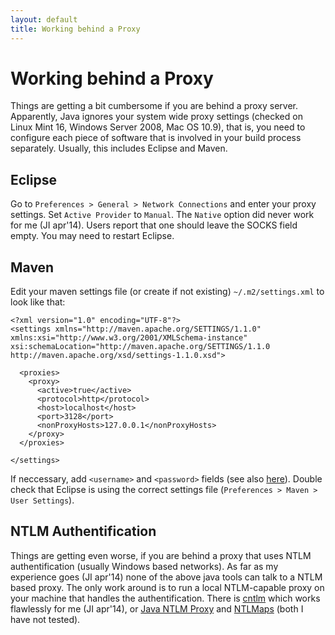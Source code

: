 ```yaml
---
layout: default
title: Working behind a Proxy
---
```


# Working behind a Proxy

Things are getting a bit cumbersome if you are behind a proxy server. Apparently, 
Java ignores your system wide proxy settings (checked on Linux Mint 16, 
Windows Server 2008, Mac OS 10.9), that is, you need to configure each piece 
of software that is involved in your build process separately. Usually, 
this includes Eclipse and Maven.

## Eclipse

Go to `Preferences > General > Network Connections` and enter your proxy settings. 
Set `Active Provider` to `Manual`. The `Native` option did never work for 
me (JI apr'14). Users report that one should leave the SOCKS field empty. You may need to restart Eclipse.

## Maven

Edit your maven settings file (or create if not existing) `~/.m2/settings.xml` to look like that:

    <?xml version="1.0" encoding="UTF-8"?>
    <settings xmlns="http://maven.apache.org/SETTINGS/1.1.0" xmlns:xsi="http://www.w3.org/2001/XMLSchema-instance" xsi:schemaLocation="http://maven.apache.org/SETTINGS/1.1.0 http://maven.apache.org/xsd/settings-1.1.0.xsd">
   
      <proxies>
        <proxy>
          <active>true</active>
          <protocol>http</protocol>
          <host>localhost</host>
          <port>3128</port>
          <nonProxyHosts>127.0.0.1</nonProxyHosts>
        </proxy>
      </proxies>
    
    </settings>
 
If neccessary, add `<username>` and `<password>` fields (see 
also [here](https://maven.apache.org/guides/mini/guide-proxies.html)). Double 
check that Eclipse is using the correct settings file (`Preferences > Maven > User Settings`).

## NTLM Authentification

Things are getting even worse, if you are behind a proxy that uses NTLM 
authentification (usually Windows based networks). As far as my experience 
goes (JI apr'14) none of the above java tools can talk to a NTLM based proxy. 
The only work around is to run a local NTLM-capable proxy on your machine that 
handles the authentification. There is [cntlm](http://cntlm.sourceforge.net/) which 
works flawlessly for me (JI apr'14), or [Java NTLM Proxy](http://java-ntlm-proxy.sourceforge.net/) 
and [NTLMaps](http://sourceforge.net/projects/ntlmaps/) (both I have not tested).
